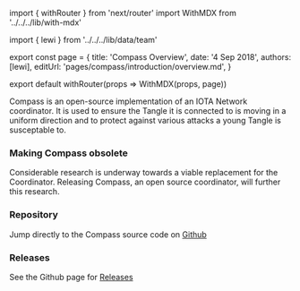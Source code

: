 import { withRouter } from 'next/router'
import WithMDX from '../../../lib/with-mdx'

import { lewi } from '../../../lib/data/team'

export const page = {
title: 'Compass Overview',
date: '4 Sep 2018',
authors: [lewi],
editUrl: 'pages/compass/introduction/overview.md',
}

export default withRouter(props => WithMDX(props, page))

Compass is an open-source implementation of an IOTA Network coordinator. It is used to ensure the Tangle it is connected to is moving in a uniform direction and to protect against various attacks a young Tangle is susceptable to. 

### Making Compass obsolete

Considerable research is underway towards a viable replacement for the Coordinator.  Releasing Compass, an open source coordinator, will further this research.  

### Repository
Jump directly to the Compass source code on [Github](https://github.com/iotaledger/compass)

### Releases
See the Github page for [Releases](https://github.com/iotaledger/compass/releases)